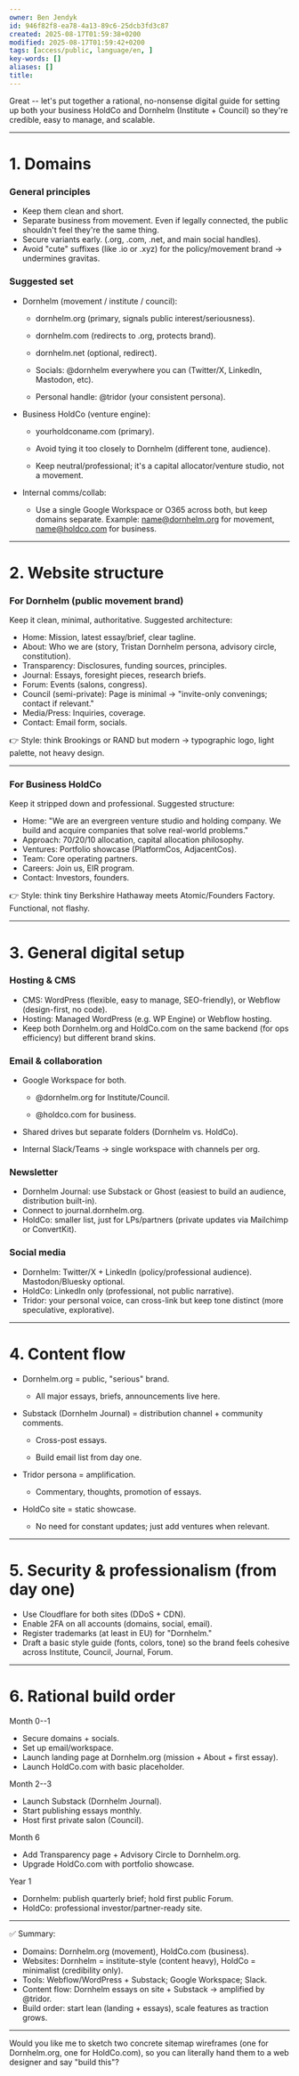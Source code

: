 ```yaml
---
owner: Ben Jendyk
id: 946f82f8-ea78-4a13-89c6-25dcb3fd3c87
created: 2025-08-17T01:59:38+0200
modified: 2025-08-17T01:59:42+0200
tags: [access/public, language/en, ]
key-words: []
aliases: []
title:
---
```


Great -- let's put together a rational, no-nonsense digital guide for setting up both your business HoldCo and Dornhelm (Institute + Council) so they're credible, easy to manage, and scalable.
* * *

# 1. Domains

  

### General principles

- Keep them clean and short.
- Separate business from movement. Even if legally connected, the public shouldn't feel they're the same thing.
- Secure variants early. (.org, .com, .net, and main social handles).
- Avoid "cute" suffixes (like .io or .xyz) for the policy/movement brand → undermines gravitas.

  

### Suggested set

- Dornhelm (movement / institute / council):

    - dornhelm.org (primary, signals public interest/seriousness).

    - dornhelm.com (redirects to .org, protects brand).

    - dornhelm.net (optional, redirect).

    - Socials: @dornhelm everywhere you can (Twitter/X, LinkedIn, Mastodon, etc).

    - Personal handle: @tridor (your consistent persona).
- Business HoldCo (venture engine):

    - yourholdconame.com (primary).

    - Avoid tying it too closely to Dornhelm (different tone, audience).

    - Keep neutral/professional; it's a capital allocator/venture studio, not a movement.
- Internal comms/collab:

    - Use a single Google Workspace or O365 across both, but keep domains separate. Example: name@dornhelm.org for movement, name@holdco.com for business.
* * *

# 2. Website structure

  

### For Dornhelm (public movement brand)

  

Keep it clean, minimal, authoritative. Suggested architecture:

- Home: Mission, latest essay/brief, clear tagline.
- About: Who we are (story, Tristan Dornhelm persona, advisory circle, constitution).
- Transparency: Disclosures, funding sources, principles.
- Journal: Essays, foresight pieces, research briefs.
- Forum: Events (salons, congress).
- Council (semi-private): Page is minimal → "invite-only convenings; contact if relevant."
- Media/Press: Inquiries, coverage.
- Contact: Email form, socials.

  

👉 Style: think Brookings or RAND but modern → typographic logo, light palette, not heavy design.

* * *

### For Business HoldCo

  

Keep it stripped down and professional. Suggested structure:

- Home: "We are an evergreen venture studio and holding company. We build and acquire companies that solve real-world problems."
- Approach: 70/20/10 allocation, capital allocation philosophy.
- Ventures: Portfolio showcase (PlatformCos, AdjacentCos).
- Team: Core operating partners.
- Careers: Join us, EIR program.
- Contact: Investors, founders.

  

👉 Style: think tiny Berkshire Hathaway meets Atomic/Founders Factory. Functional, not flashy.

* * *

# 3. General digital setup

  

### Hosting & CMS

- CMS: WordPress (flexible, easy to manage, SEO-friendly), or Webflow (design-first, no code).
- Hosting: Managed WordPress (e.g. WP Engine) or Webflow hosting.
- Keep both Dornhelm.org and HoldCo.com on the same backend (for ops efficiency) but different brand skins.

  

### Email & collaboration

- Google Workspace for both.

    - @dornhelm.org for Institute/Council.

    - @holdco.com for business.
- Shared drives but separate folders (Dornhelm vs. HoldCo).
- Internal Slack/Teams → single workspace with channels per org.

  

### Newsletter

- Dornhelm Journal: use Substack or Ghost (easiest to build an audience, distribution built-in).
- Connect to journal.dornhelm.org.
- HoldCo: smaller list, just for LPs/partners (private updates via Mailchimp or ConvertKit).

  

### Social media

- Dornhelm: Twitter/X + LinkedIn (policy/professional audience). Mastodon/Bluesky optional.
- HoldCo: LinkedIn only (professional, not public narrative).
- Tridor: your personal voice, can cross-link but keep tone distinct (more speculative, explorative).
* * *

# 4. Content flow

- Dornhelm.org = public, "serious" brand.

    - All major essays, briefs, announcements live here.
- Substack (Dornhelm Journal) = distribution channel + community comments.

    - Cross-post essays.

    - Build email list from day one.
- Tridor persona = amplification.

    - Commentary, thoughts, promotion of essays.
- HoldCo site = static showcase.

    - No need for constant updates; just add ventures when relevant.
* * *

# 5. Security & professionalism (from day one)

- Use Cloudflare for both sites (DDoS + CDN).
- Enable 2FA on all accounts (domains, social, email).
- Register trademarks (at least in EU) for "Dornhelm."
- Draft a basic style guide (fonts, colors, tone) so the brand feels cohesive across Institute, Council, Journal, Forum.
* * *

# 6. Rational build order

  

Month 0--1

- Secure domains + socials.
- Set up email/workspace.
- Launch landing page at Dornhelm.org (mission + About + first essay).
- Launch HoldCo.com with basic placeholder.

  

Month 2--3

- Launch Substack (Dornhelm Journal).
- Start publishing essays monthly.
- Host first private salon (Council).

  

Month 6

- Add Transparency page + Advisory Circle to Dornhelm.org.
- Upgrade HoldCo.com with portfolio showcase.

  

Year 1

- Dornhelm: publish quarterly brief; hold first public Forum.
- HoldCo: professional investor/partner-ready site.
* * *

✅ Summary:

- Domains: Dornhelm.org (movement), HoldCo.com (business).
- Websites: Dornhelm = institute-style (content heavy), HoldCo = minimalist (credibility only).
- Tools: Webflow/WordPress + Substack; Google Workspace; Slack.
- Content flow: Dornhelm essays on site + Substack → amplified by @tridor.
- Build order: start lean (landing + essays), scale features as traction grows.
* * *

Would you like me to sketch two concrete sitemap wireframes (one for Dornhelm.org, one for HoldCo.com), so you can literally hand them to a web designer and say "build this"?